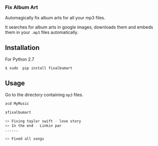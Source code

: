 ### Fix Album Art 
Automagically fix album arts for all your mp3 files.

It searches for album arts in google images, downloads them and embeds them in your `.mp3` files automatically.


## Installation
For Python 2.7

```$ sudo  pip install fixalbumart```


## Usage
Go to the directory containing `mp3` files.

``` zsh
❯cd MyMusic

❯fixalbumart

>> Fixing taylor swift - love story
>> In the end - Linkin par 
......

>> Fixed all songs
```

